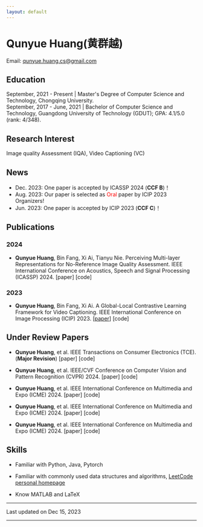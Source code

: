 ```yaml
---
layout: default
---
```


# Qunyue Huang(黄群越)

Email: [qunyue.huang.cs@gmail.com](mailto:qunyue.huang.cs@gmail.com)  

## Education 

September, 2021 - Present | Master's Degree of Computer Science and Technology, Chongqing University.   
September, 2017 - June, 2021 | Bachelor of Computer Science and Technology, Guangdong University of Technology (GDUT); GPA: 4.1/5.0 (rank: 4/348). 

## Research Interest

Image quality Assessment (IQA), Video Captioning (VC)

## News

* Dec. 2023: One paper is accepted by ICASSP 2024 (**CCF B**)！
* Aug. 2023: Our paper is selected as <span style="color: red;">Oral</span> paper by ICIP 2023 Organizers!
* Jun. 2023: One paper is accepted by ICIP 2023 (**CCF C**)！

## Publications 

### 2024 

* **Qunyue Huang**, Bin Fang, Xi Ai, Tianyu Nie. Perceiving Multi-layer Representations for No-Reference Image Quality Assessment. IEEE International Conference on Acoustics, Speech and Signal Processing (ICASSP) 2024. [paper] [code]

### 2023

* **Qunyue Huang**, Bin Fang, Xi Ai. A Global-Local Contrastive Learning Framework for Video Captioning. IEEE International Conference on Image Processing (ICIP) 2023. [[paper](https://ieeexplore.ieee.org/abstract/document/10223123?casa_token=YEW4rNhTO0QAAAAA:W5rSUSp4V5rAqPEyv77afTPZ4fnJsXRRh3zH8ZFmpMm_dtbh7czuTeEMH5tPSs77TcZ7BklleZI)] [code]

## Under Review Papers

* **Qunyue Huang**, et al. IEEE Transactions on Consumer Electronics (TCE). (**Major Revision**) [paper] [code]

* **Qunyue Huang**, et al. IEEE/CVF Conference on Computer Vision and Pattern Recognition (CVPR) 2024. [paper] [code]
  
* **Qunyue Huang**, et al. IEEE International Conference on Multimedia and Expo (ICME) 2024. [paper] [code]

* **Qunyue Huang**, et al. IEEE International Conference on Multimedia and Expo (ICME) 2024. [paper] [code]

* **Qunyue Huang**, et al. IEEE International Conference on Multimedia and Expo (ICME) 2024. [paper] [code]

## Skills

* Familiar with Python, Java, Pytorch

* Familiar with commonly used data structures and algorithms, [LeetCode personal homepage](https://leetcode.cn/u/ngu-3/)

* Know  MATLAB and LaTeX
 
---


Last updated on Dec 15, 2023


---




